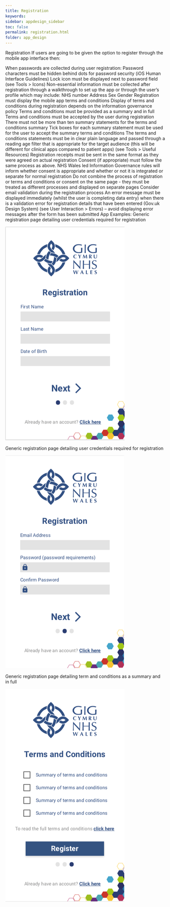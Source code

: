 ```yaml
---
title: Registration
keywords:
sidebar: appdesign_sidebar
toc: false
permalink: registration.html
folder: app_design 
---
```



Registration
If users are going to be given the option to register through the mobile app interface then:

When passwords are collected during user registration:
Password characters must be hidden behind dots for password security (iOS Human Interface Guidelines)
Lock icon must be displayed next to password field (see Tools > Icons)
Non-essential information must be collected after registration through a walkthrough to set up the app or through the user’s profile which may include:
NHS number
Address
Sex
Gender
Registration must display the mobile app terms and conditions
Display of terms and conditions during registration depends on the information governance policy
Terms and conditions must be provided as a summary and in full
Terms and conditions must be accepted by the user during registration
There must not be more than ten summary statements for the terms and conditions summary
Tick boxes for each summary statement must be used for the user to accept the summary terms and conditions
The terms and conditions statements must be in clear plain language and passed through a reading age filter that is appropriate for the target audience (this will be different for clinical apps compared to patient apps) (see Tools > Useful Resources)
Registration receipts must be sent in the same format as they were agreed on actual registration
Consent (if appropriate) must follow the same process as above. NHS Wales led Information Governance rules will inform whether consent is appropriate and whether or not it is integrated or separate for normal registration
Do not combine the process of registration or terms and conditions or consent on the same page - they must be treated as different processes and displayed on separate pages
Consider email validation during the registration process
An error message must be displayed immediately (whilst the user is completing data entry) when there is a validation error for registration details that have been entered (Gov.uk Design System) (see User Interaction > Errors) – avoid displaying error messages after the form has been submitted
App Examples:
Generic registration page detailing user credentials required for registration

<img class="img-responsive img-thumbnail" src="/images/examples/design-standards-access-registration1.png">

Generic registration page detailing user credentials required for registration

<img class="img-responsive img-thumbnail" src="/images/examples/design-standards-access-registration2.png">

Generic registration page detailing term and conditions as a summary and in full

<img class="img-responsive img-thumbnail" src="/images/examples/design-standards-access-registration3.png">
